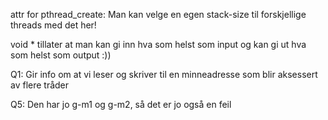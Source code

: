 attr for pthread_create: Man kan velge en egen stack-size til forskjellige threads med det her!

void * tillater at man kan gi inn hva som helst som input og kan gi ut hva som helst som output :))


Q1: Gir info om at vi leser og skriver til en minneadresse som blir aksessert av flere tråder

Q5: Den har jo g-m1 og g-m2, så det er jo også en feil